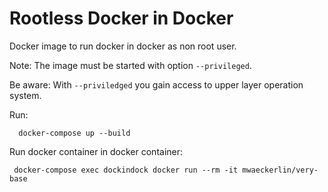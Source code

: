 # Rootless Docker in Docker

Docker image to run docker in docker as non root user.

Note: The image must be started with option `--privileged`.

Be aware: With `--priviledged` you gain access to upper layer operation system.

Run:

      docker-compose up --build

Run docker container in docker container:

     docker-compose exec dockindock docker run --rm -it mwaeckerlin/very-base